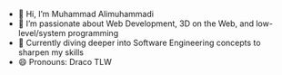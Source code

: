 - 👋 Hi, I’m Muhammad Alimuhammadi
- 👀 I’m passionate about Web Development, 3D on the Web, and low-level/system programming
- 🌱 Currently diving deeper into Software Engineering concepts to sharpen my skills
- 😄 Pronouns: Draco TLW

<!---
mr-alimuhammadi/mr-alimuhammadi is a ✨ special ✨ repository because its `README.md` (this file) appears on your GitHub profile.
You can click the Preview link to take a look at your changes.
--->
